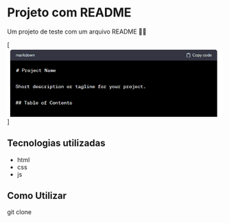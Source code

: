 # Projeto com README
Um projeto de teste com um arquivo README 🚀🚀


[<img src="./tela.gif.gif" alt="Um Readme">]


## Tecnologias utilizadas

 - html
 - css
 - js

 ## Como Utilizar

 
  git clone 
 
